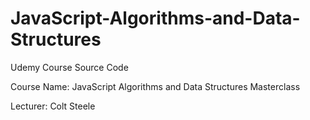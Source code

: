 # JavaScript-Algorithms-and-Data-Structures

Udemy Course Source Code

Course Name: JavaScript Algorithms and Data Structures Masterclass

Lecturer: Colt Steele
